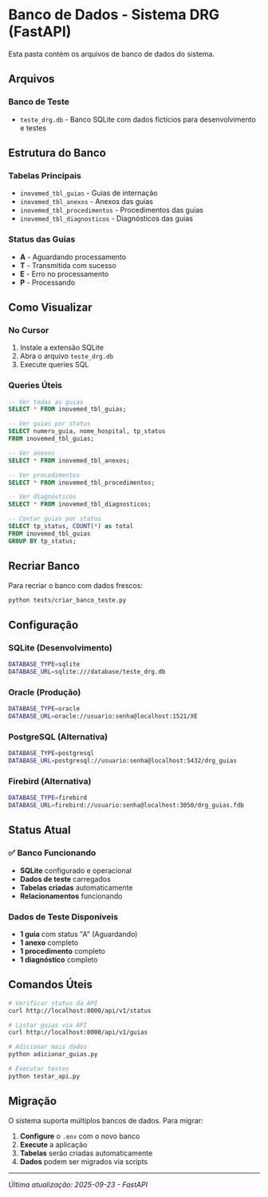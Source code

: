 # Banco de Dados - Sistema DRG (FastAPI)

Esta pasta contém os arquivos de banco de dados do sistema.

## Arquivos

### Banco de Teste

- `teste_drg.db` - Banco SQLite com dados fictícios para desenvolvimento e testes

## Estrutura do Banco

### Tabelas Principais

- `inovemed_tbl_guias` - Guias de internação
- `inovemed_tbl_anexos` - Anexos das guias
- `inovemed_tbl_procedimentos` - Procedimentos das guias
- `inovemed_tbl_diagnosticos` - Diagnósticos das guias

### Status das Guias

- **A** - Aguardando processamento
- **T** - Transmitida com sucesso
- **E** - Erro no processamento
- **P** - Processando

## Como Visualizar

### No Cursor

1. Instale a extensão SQLite
2. Abra o arquivo `teste_drg.db`
3. Execute queries SQL

### Queries Úteis

```sql
-- Ver todas as guias
SELECT * FROM inovemed_tbl_guias;

-- Ver guias por status
SELECT numero_guia, nome_hospital, tp_status
FROM inovemed_tbl_guias;

-- Ver anexos
SELECT * FROM inovemed_tbl_anexos;

-- Ver procedimentos
SELECT * FROM inovemed_tbl_procedimentos;

-- Ver diagnósticos
SELECT * FROM inovemed_tbl_diagnosticos;

-- Contar guias por status
SELECT tp_status, COUNT(*) as total
FROM inovemed_tbl_guias
GROUP BY tp_status;
```

## Recriar Banco

Para recriar o banco com dados frescos:

```bash
python tests/criar_banco_teste.py
```

## Configuração

### SQLite (Desenvolvimento)

```bash
DATABASE_TYPE=sqlite
DATABASE_URL=sqlite:///database/teste_drg.db
```

### Oracle (Produção)

```bash
DATABASE_TYPE=oracle
DATABASE_URL=oracle://usuario:senha@localhost:1521/XE
```

### PostgreSQL (Alternativa)

```bash
DATABASE_TYPE=postgresql
DATABASE_URL=postgresql://usuario:senha@localhost:5432/drg_guias
```

### Firebird (Alternativa)

```bash
DATABASE_TYPE=firebird
DATABASE_URL=firebird://usuario:senha@localhost:3050/drg_guias.fdb
```

## Status Atual

### ✅ **Banco Funcionando**

- **SQLite** configurado e operacional
- **Dados de teste** carregados
- **Tabelas criadas** automaticamente
- **Relacionamentos** funcionando

### **Dados de Teste Disponíveis**

- **1 guia** com status "A" (Aguardando)
- **1 anexo** completo
- **1 procedimento** completo
- **1 diagnóstico** completo

## Comandos Úteis

```bash
# Verificar status da API
curl http://localhost:8000/api/v1/status

# Listar guias via API
curl http://localhost:8000/api/v1/guias

# Adicionar mais dados
python adicionar_guias.py

# Executar testes
python testar_api.py
```

## Migração

O sistema suporta múltiplos bancos de dados. Para migrar:

1. **Configure** o `.env` com o novo banco
2. **Execute** a aplicação
3. **Tabelas** serão criadas automaticamente
4. **Dados** podem ser migrados via scripts

---

_Última atualização: 2025-09-23 - FastAPI_
